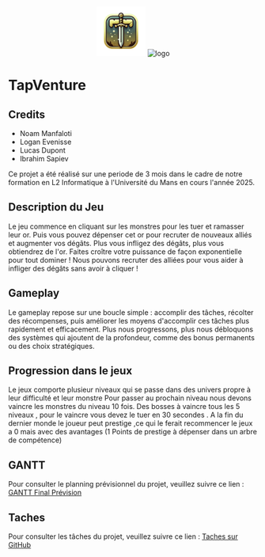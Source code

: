 <div align="center">
  <img style="width:100px;height:auto;" src="https://github.com/nmanfaloti/TapVenture/blob/main/assets/ui/logo.png?raw=true" alt="logo">
  <img style="width:auto;height:100px;" src="https://emploi.univ-lemans.fr/wp-content/uploads/sites/312/2020/05/logo-LeMansUniversite-300x157.png" alt="logo">
</div>

# TapVenture 

## Credits

- Noam Manfaloti
- Logan Evenisse
- Lucas Dupont
- Ibrahim Sapiev

Ce projet a été réalisé sur une periode de 3 mois dans le cadre de notre formation en L2 Informatique à l'Université du Mans en cours l'année 2025.

## Description du Jeu

Le jeu commence en cliquant sur les monstres pour les tuer et ramasser leur or. Puis vous pouvez dépenser cet or pour recruter de nouveaux alliés et augmenter vos dégâts. Plus vous infligez des dégâts, plus vous obtiendrez de l'or. Faites croître votre puissance de façon exponentielle pour tout dominer !
Nous pouvons recruter des alliées pour vous aider à infliger des dégâts sans avoir à cliquer ! 


## Gameplay

Le gameplay repose sur une boucle simple : accomplir des tâches, récolter des récompenses, puis améliorer les moyens d'accomplir ces tâches plus rapidement et efficacement. Plus nous progressons, plus nous débloquons des systèmes qui ajoutent de la profondeur, comme des bonus permanents ou des choix stratégiques.

## Progression dans le jeux 

Le jeux comporte plusieur niveaux qui se passe dans des univers propre à leur difficulté et leur monstre
Pour passer au prochain niveau nous devons vaincre les monstres du niveau 10 fois.
Des bosses à vaincre tous les 5 niveaux , pour le vaincre vous devez le tuer en 30 secondes .
A la fin du dernier monde le joueur peut prestige ,ce qui le ferait recommencer le jeux a 0 mais avec des avantages (1 Points de prestige à dépenser dans un arbre de compétence)

## GANTT

Pour consulter le planning prévisionnel du projet, veuillez suivre ce lien : [GANTT Final Prévision](https://docs.google.com/spreadsheets/d/1jvVkITa50-fjbtQPN5y54wZTgIkTPtt-_RPIWB4DkVM/edit?usp=sharing)

## Taches

Pour consulter les tâches du projet, veuillez suivre ce lien : [Taches sur GitHub](https://github.com/users/nmanfaloti/projects/2)
